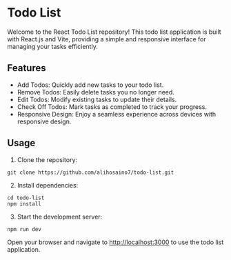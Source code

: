 # Todo List

Welcome to the React Todo List repository! This todo list application is built with React.js and Vite, providing a simple and responsive interface for managing your tasks efficiently.

## Features

- Add Todos: Quickly add new tasks to your todo list.
- Remove Todos: Easily delete tasks you no longer need.
- Edit Todos: Modify existing tasks to update their details.
- Check Off Todos: Mark tasks as completed to track your progress.
- Responsive Design: Enjoy a seamless experience across devices with responsive design.

## Usage

1. Clone the repository:

```
git clone https://github.com/alihosaino7/todo-list.git
```

2. Install dependencies:

```
cd todo-list
npm install
```

3. Start the development server:

```
npm run dev
```
Open your browser and navigate to [http://localhost:3000](http://localhost:3000) to use the todo list application.
